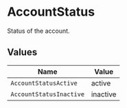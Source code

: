 # AccountStatus

Status of the account.


## Values

| Name                    | Value                   |
| ----------------------- | ----------------------- |
| `AccountStatusActive`   | active                  |
| `AccountStatusInactive` | inactive                |
